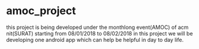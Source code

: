 # amoc_project
this project is being developed under the monthlong event(AMOC) of acm nit(SURAT) starting from 08/01/2018 to 08/02/2018
in this project we will be developing one android app which can help be helpful in day to day life.
